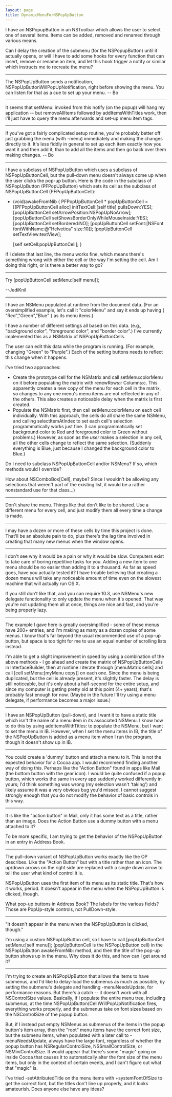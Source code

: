 ```yaml
---
layout: page
title: DynamicMenuForNSPopUpButton
---
```


I have an NSPopupButton in an NSToolbar which allows the user to select one of several items. Items can be added, removed and renamed through various means.

Can I delay the creation of the submenu (for the NSPopupButton) until it actually opens, or will I have to add some hooks for every function that can insert, remove or rename an item, and let this hook trigger a notify or similar which instructs me to recreate the menu?

----

The NSPopUpButton sends a notification, NSPopUpButtonWillPopUpNotification, right before showing the menu.  You can listen for that as a cue to set up your menu. -- Bo

----

It seems that setMenu: invoked from this notify (on the popup) will hang my application -- but removeAllItems followed by addItemsWithTitles work, then I'll just have to query the menu afterwards and set-up menu item tags.

----

If you've got a fairly complicated setup routine, you're probably better off just grabbing the menu (with -menu) immediately and making the changes directly to it.  It's less fiddly in general to set up each item exactly how you want it and then add it, than to add all the items and then go back over them making changes.  -- Bo

----

I have a subclass of NSPopUpButton which uses a subclass of NSPopUpButtonCell, but the pull-down menu doesn't always come up when the user clicks the pop-up button. Here is the code in the subclass of NSPopUpButton (PFPopUpButton) which sets its cell as the subclass of NSPopUpButtonCell (PFPopUpButtonCell):

    
- (void)awakeFromNib
{
    PFPopUpButtonCell * popUpButtonCell = [[PFPopUpButtonCell alloc] initTextCell:[self title] pullsDown:YES];
    [popUpButtonCell setArrowPosition:NSPopUpNoArrow];
    [popUpButtonCell setShowsBorderOnlyWhileMouseInside:YES];
    [popUpButtonCell setBordered:NO];
    [popUpButtonCell setFont:[NSFont fontWithName:@"Helvetica" size:10]];
    [popUpButtonCell setTextView:textView];	

    [self setCell:popUpButtonCell];	
}


If I delete that last line, the menu works fine, which means there's something wrong with either the cell or the way I'm setting the cell. Am I doing this right, or is there a better way to go?

----

Try     [popUpButtonCell setMenu:[self menu]];

--JediKnil

----

I have an NSMenu populated at runtime from the document data. (For an oversimplified example, let's call it "colorMenu" and say it ends up having { "Red","Green","Blue" } as its menu items.) 

I have a number of different settings all based on this data. (e.g., "background color", "foreground color", and "border color".) I've currently implemented this as a NSMatrix of NSPopUpButtonCells.

The user can edit this data while the program is running. (For example, changing "Green" to "Purple".) Each of the setting buttons needs to reflect this change when it happens.

I've tried two approaches:


* Create the prototype cell for the NSMatrix and call setMenu:colorMenu on it before populating the matrix with renewRows:r Columns:c. This apparently creates a new copy of the menu for each cell in the matrix, so changes to any one menu's menu items are not reflected in any of the others. This also creates a noticeable delay when the matrix is first created.
* Populate the NSMatrix first, then call setMenu:colorMenu on each cell individually. With this approach, the cells do all share the same NSMenu, and calling selectItemAtIndex to set each cell's selection programmatically works just fine. (I can programmatically set background color to Red and foreground color to Green without problems.) However, as soon as the *user* makes a selection in any cell, all the other cells change to reflect the same selection. (Suddenly everything is Blue, just because I changed the background color to Blue.)


Do I need to subclass NSPopUpButtonCell and/or NSMenu? If so, which methods would I override?

How about NSComboBox[Cell], maybe? Since I wouldn't be allowing any selections that weren't part of the existing list, it would be a rather nonstandard use for that class...)

----

Don't share the menu. Things like that don't like to be shared. Use a different menu for every cell, and just modify them all every time a change is made.

----

I may have a dozen or more of these cells by time this project is done. That'll be an absolute pain to do, plus there's the lag time involved in creating that many new menus when the window opens.

----

I don't see why it would be a pain or why it would be slow. Computers exist to take care of boring repetitive tasks for you. Adding a new item to one menu should be no easier than adding it to a thousand. As far as speed goes, have you actually tested it? I have trouble believing that creating a dozen menus will take any noticeable amount of time even on the slowest machine that will actually run OS X.

If you still don't like that, and you can require 10.3, use NSMenu's new delegate functionality to only update the menu when it's opened. That way you're not updating them all at once, things are nice and fast, and you're being properly lazy.

----

The example I gave here is greatly oversimplified - some of these menus have 200+ entries, and I'm making as many as a dozen copies of some menus. I know that's far beyond the usual recommended use of a pop-up button, but space is too tight for me to use an equal number of scrolling lists instead.

I'm able to get a slight improvement in speed by using a combination of the above methods - I go ahead and create the matrix of NSPopUpButtonCells in InterfaceBuilder, then at runtime I iterate through [menuMatrix cells] and call [cell setMenu:[myMenu copy]] on each one. Since the menu is being duplicated, but the cell is already present, it's slightly faster. The delay is still noticeable, but it's only about a half-second for the entire setup, and since my computer is getting pretty old at this point (4+ years), that's probably fast enough for now. (Maybe in the future I'll try using a menu delegate, if performance becomes a major issue.) 

----

I have an NSPopUpButton (pull-down), and I want it to have a static title which isn't the name of a menu item in its associated NSMenu. I know how to do this by using addItemsWithTitles: to populate the NSMenu, but I want to set the menu in IB. However, when I set the menu items in IB, the title of the NSPopUpButton is added as a menu item when I run the program, though it doesn't show up in IB.

----

You could create a 'dummy' button and attach a menu to it. This is not the expected behavior for a Cocoa app. I would recommend finding another way of doing this. Perhaps like the "Action Button" found in apps like Mail (the bottom button with the gear icon). I would be quite confused if a popup button, which works the same in every app suddenly worked differently in yours; I'd think something was wrong (my selection wasn't 'taking') and likely assume it was a very obvious bug you'd missed. I cannot suggest strongly enough that you do not modify the behavior of basic controls in this way.

----

It is like the "action button" in Mail, only it has some text as a title, rather than an image. Does the Action Button use a dummy button with a menu attached to it?

To be more specific, I am trying to get the behavior of the NSPopUpButton in an entry in Address Book.

----

The pull-down variant of NSPopUpButton works exactly like the OP describes. Like the "Action Button" but with a title rather than an icon. The up/down arrows on the right side are replaced with a single down arrow to tell the user what kind of control it is.

NSPopUpButton uses the first item of its menu as its static title. That's how it works, period. It doesn't appear in the menu when the NSPopUpButton is clicked, though.

What pop-up buttons in Address Book? The labels for the various fields? Those are PopUp-style controls, not PullDown-style.

----

"It doesn't appear in the menu when the NSPopUpButton is clicked, though."

I'm using a custom NSPopUpButton cell, so I have to call     [popUpButtonCell setMenu:[self menu]]; (popUpButtonCell is the NSPopUpButton cell) in the NSPopUpButton awakeFromNib: method, and then the title of the pop-up button shows up in the menu. Why does it do this, and how can I get around it?

----

I'm trying to create an NSPopUpButton that allows the items to have submenus, and I'd like to delay-load the submenus as much as possible, by setting the submenu's delegate and handling     -menuNeedsUpdate, for performance reasons. But there's a catch -- it doesn't work with all NSControlSize values.  Basically, if I populate the entire menu tree, including submenus, at the time     NSPopUpButton(Cell)WillPopUpNotification fires, everything works properly, and the submenus take on font sizes based on the NSControlSize of the popup button.

But, if I instead put empty NSMenus as submenus of the items in the popup button's item array, then the "root" menu items have the correct font size, but the submenu items, when populated with a later call to     -menuNeedsUpdate, always have the large font, regardless of whether the popup button has NSRegularControlSize, NSSmallControlSize, or NSMiniControlSize. It would appear that there's some "magic" going on inside Cocoa that causes it to automatically alter the font size of the menu items, but only in the context of certain events, and I can't figure out what that "magic" is.

I've tried     -setAttributedTitle on the menu items with     +systemFontOfSize to get the correct font, but the titles don't line up properly, and it looks amateurish.  Does anyone else have any ideas?

